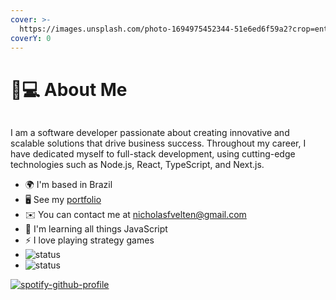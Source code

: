 ```yaml
---
cover: >-
  https://images.unsplash.com/photo-1694975452344-51e6ed6f59a2?crop=entropy&cs=srgb&fm=jpg&ixid=M3wxOTcwMjR8MHwxfHJhbmRvbXx8fHx8fHx8fDE2OTYzMDE2NDF8&ixlib=rb-4.0.3&q=85
coverY: 0
---
```


# 🧑💻 About Me

<figure><img src="https://readme-typing-svg.herokuapp.com/?color=00bfbf&#x26;size=35&#x26;center=true&#x26;vCenter=true&#x26;width=1000&#x26;lines=Hi,+my+name+is+Nicholas" alt=""><figcaption></figcaption></figure>

I am a software developer passionate about creating innovative and scalable solutions that drive business success. Throughout my career, I have dedicated myself to full-stack development, using cutting-edge technologies such as Node.js, React, TypeScript, and Next.js.

* 🌍 I'm based in Brazil
* 🖥️ See my [portfolio](http://nfvelten-portfolio.vercel.app)
* ✉️ You can contact me at [nicholasfvelten@gmail.com](mailto:nicholasfvelten@gmail.com)
* 🧠 I'm learning all things JavaScript
* ⚡ I love playing strategy games
* ![status](https://badge.stateful.com/nfvelten/status.svg)
* ![status](https://badge.stateful.com/nfvelten/dnd.svg)

[![spotify-github-profile](https://spotify-github-profile.vercel.app/api/view?uid=12160258372\&cover\_image=true\&theme=natemoo-re\&show\_offline=false\&background\_color=121212\&bar\_color=53b14f\&bar\_color\_cover=false)](https://spotify-github-profile.vercel.app/api/view?uid=12160258372\&redirect=true)

<figure><img src="https://holopin.me/oxyli6z" alt=""><figcaption></figcaption></figure>
